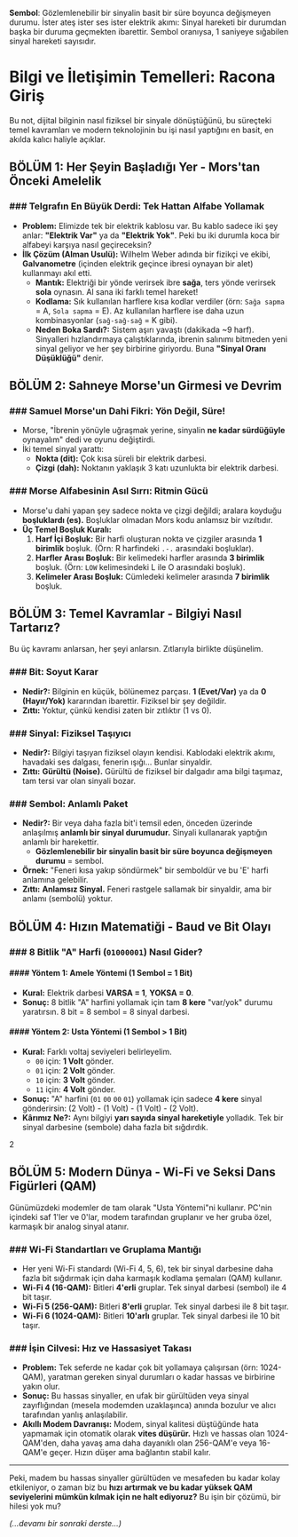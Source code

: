 **Sembol**: Gözlemlenebilir bir sinyalin basit bir süre boyunca değişmeyen durumu. İster ateş ister ses ister elektrik akımı: Sinyal hareketi bir durumdan başka bir duruma geçmekten ibarettir. Sembol oranıysa, 1 saniyeye sığabilen sinyal hareketi sayısıdır.


# Bilgi ve İletişimin Temelleri: Racona Giriş

Bu not, dijital bilginin nasıl fiziksel bir sinyale dönüştüğünü, bu süreçteki temel kavramları ve modern teknolojinin bu işi nasıl yaptığını en basit, en akılda kalıcı haliyle açıklar.

## BÖLÜM 1: Her Şeyin Başladığı Yer - Mors'tan Önceki Amelelik

### ### Telgrafın En Büyük Derdi: Tek Hattan Alfabe Yollamak
*   **Problem:** Elimizde tek bir elektrik kablosu var. Bu kablo sadece iki şey anlar: **"Elektrik Var"** ya da **"Elektrik Yok"**. Peki bu iki durumla koca bir alfabeyi karşıya nasıl geçireceksin?
*   **İlk Çözüm (Alman Usulü):** Wilhelm Weber adında bir fizikçi ve ekibi, **Galvanometre** (içinden elektrik geçince ibresi oynayan bir alet) kullanmayı akıl etti.
    *   **Mantık:** Elektriği bir yönde verirsek ibre **sağa**, ters yönde verirsek **sola** oynasın. Al sana iki farklı temel hareket!
    *   **Kodlama:** Sık kullanılan harflere kısa kodlar verdiler (örn: `Sağa sapma` = A, `Sola sapma` = E). Az kullanılan harflere ise daha uzun kombinasyonlar (`sağ-sağ-sağ` = K gibi).
    *   **Neden Boka Sardı?:** Sistem aşırı yavaştı (dakikada ~9 harf). Sinyalleri hızlandırmaya çalıştıklarında, ibrenin salınımı bitmeden yeni sinyal geliyor ve her şey birbirine giriyordu. Buna **"Sinyal Oranı Düşüklüğü"** denir.

## BÖLÜM 2: Sahneye Morse'un Girmesi ve Devrim

### ### Samuel Morse'un Dahi Fikri: Yön Değil, Süre!
*   Morse, "İbrenin yönüyle uğraşmak yerine, sinyalin **ne kadar sürdüğüyle** oynayalım" dedi ve oyunu değiştirdi.
*   İki temel sinyal yarattı:
    *   **Nokta (dit):** Çok kısa süreli bir elektrik darbesi.
    *   **Çizgi (dah):** Noktanın yaklaşık 3 katı uzunlukta bir elektrik darbesi.

### ### Morse Alfabesinin Asıl Sırrı: Ritmin Gücü
*   Morse'u dahi yapan şey sadece nokta ve çizgi değildi; aralara koyduğu **boşluklardı (es).** Boşluklar olmadan Mors kodu anlamsız bir vızıltıdır.
*   **Üç Temel Boşluk Kuralı:**
    1.  **Harf İçi Boşluk:** Bir harfi oluşturan nokta ve çizgiler arasında **1 birimlik** boşluk. (Örn: R harfindeki `.-.` arasındaki boşluklar).
    2.  **Harfler Arası Boşluk:** Bir kelimedeki harfler arasında **3 birimlik** boşluk. (Örn: `LOW` kelimesindeki L ile O arasındaki boşluk).
    3.  **Kelimeler Arası Boşluk:** Cümledeki kelimeler arasında **7 birimlik** boşluk.

## BÖLÜM 3: Temel Kavramlar - Bilgiyi Nasıl Tartarız?

Bu üç kavramı anlarsan, her şeyi anlarsın. Zıtlarıyla birlikte düşünelim.

### ### Bit: Soyut Karar
*   **Nedir?:** Bilginin en küçük, bölünemez parçası. **1 (Evet/Var)** ya da **0 (Hayır/Yok)** kararından ibarettir. Fiziksel bir şey değildir.
*   **Zıttı:** Yoktur, çünkü kendisi zaten bir zıtlıktır (1 vs 0).

### ### Sinyal: Fiziksel Taşıyıcı
*   **Nedir?:** Bilgiyi taşıyan fiziksel olayın kendisi. Kablodaki elektrik akımı, havadaki ses dalgası, fenerin ışığı... Bunlar sinyaldir.
*   **Zıttı:** **Gürültü (Noise).** Gürültü de fiziksel bir dalgadır ama bilgi taşımaz, tam tersi var olan sinyali bozar.

### ### Sembol: Anlamlı Paket
*   **Nedir?:** Bir veya daha fazla bit'i temsil eden, önceden üzerinde anlaşılmış **anlamlı bir sinyal durumudur.** Sinyali kullanarak yaptığın anlamlı bir harekettir.
	* **Gözlemlenebilir bir sinyalin basit bir süre boyunca değişmeyen durumu** = sembol.
*   **Örnek:** "Feneri kısa yakıp söndürmek" bir semboldür ve bu 'E' harfi anlamına gelebilir.
*   **Zıttı:** **Anlamsız Sinyal.** Feneri rastgele sallamak bir sinyaldir, ama bir anlamı (sembolü) yoktur.

## BÖLÜM 4: Hızın Matematiği - Baud ve Bit Olayı

### ### 8 Bitlik "A" Harfi (`01000001`) Nasıl Gider?

#### #### Yöntem 1: Amele Yöntemi (1 Sembol = 1 Bit)
*   **Kural:** Elektrik darbesi **VARSA = 1**, **YOKSA = 0**.
*   **Sonuç:** 8 bitlik "A" harfini yollamak için tam **8 kere** "var/yok" durumu yaratırsın. 8 bit = 8 sembol = 8 sinyal darbesi.

#### #### Yöntem 2: Usta Yöntemi (1 Sembol > 1 Bit)
*   **Kural:** Farklı voltaj seviyeleri belirleyelim.
    *   `00` için: **1 Volt** gönder.
    *   `01` için: **2 Volt** gönder.
    *   `10` için: **3 Volt** gönder.
    *   `11` için: **4 Volt** gönder.
*   **Sonuç:** "A" harfini (`01` `00` `00` `01`) yollamak için sadece **4 kere** sinyal gönderirsin: (2 Volt) - (1 Volt) - (1 Volt) - (2 Volt).
*   **Kârımız Ne?:** Aynı bilgiyi **yarı sayıda sinyal hareketiyle** yolladık. Tek bir sinyal darbesine (sembole) daha fazla bit sığdırdık.

2

## BÖLÜM 5: Modern Dünya - Wi-Fi ve Seksi Dans Figürleri (QAM)

Günümüzdeki modemler de tam olarak "Usta Yöntemi"ni kullanır. PC'nin içindeki saf 1'ler ve 0'lar, modem tarafından gruplanır ve her gruba özel, karmaşık bir analog sinyal atanır.

### ### Wi-Fi Standartları ve Gruplama Mantığı
*   Her yeni Wi-Fi standardı (Wi-Fi 4, 5, 6), tek bir sinyal darbesine daha fazla bit sığdırmak için daha karmaşık kodlama şemaları (QAM) kullanır.
*   **Wi-Fi 4 (16-QAM):** Bitleri **4'erli** gruplar. Tek sinyal darbesi (sembol) ile 4 bit taşır.
*   **Wi-Fi 5 (256-QAM):** Bitleri **8'erli** gruplar. Tek sinyal darbesi ile 8 bit taşır.
*   **Wi-Fi 6 (1024-QAM):** Bitleri **10'arlı** gruplar. Tek sinyal darbesi ile 10 bit taşır.

### ### İşin Cilvesi: Hız ve Hassasiyet Takası
*   **Problem:** Tek seferde ne kadar çok bit yollamaya çalışırsan (örn: 1024-QAM), yaratman gereken sinyal durumları o kadar hassas ve birbirine yakın olur.
*   **Sonuç:** Bu hassas sinyaller, en ufak bir gürültüden veya sinyal zayıflığından (mesela modemden uzaklaşınca) anında bozulur ve alıcı tarafından yanlış anlaşılabilir.
*   **Akıllı Modem Davranışı:** Modem, sinyal kalitesi düştüğünde hata yapmamak için otomatik olarak **vites düşürür.** Hızlı ve hassas olan 1024-QAM'den, daha yavaş ama daha dayanıklı olan 256-QAM'e veya 16-QAM'e geçer. Hızın düşer ama bağlantın stabil kalır.

---

Peki, madem bu hassas sinyaller gürültüden ve mesafeden bu kadar kolay etkileniyor, o zaman biz bu **hızı artırmak ve bu kadar yüksek QAM seviyelerini mümkün kılmak için ne halt ediyoruz?** Bu işin bir çözümü, bir hilesi yok mu?

*(...devamı bir sonraki derste...)*